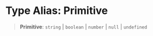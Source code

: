 # Type Alias: Primitive

> **Primitive**: `string` \| `boolean` \| `number` \| `null` \| `undefined`
